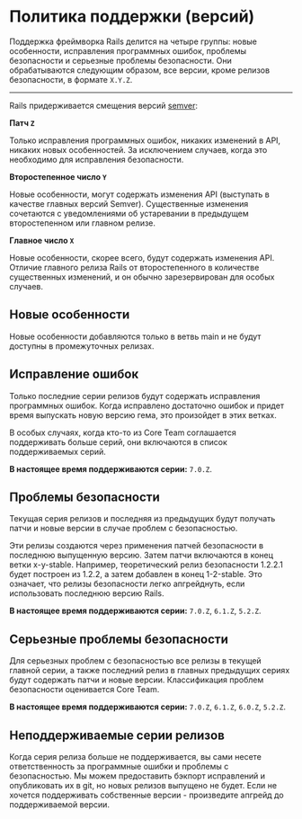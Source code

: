 Политика поддержки (версий)
===========================

Поддержка фреймворка Rails делится на четыре группы: новые особенности, исправления программных ошибок, проблемы безопасности и серьезные проблемы безопасности. Они обрабатываются следующим образом, все версии, кроме релизов безопасности, в формате `X.Y.Z`.

----------------------------

Rails придерживается смещения версий [semver](https://semver.org/):

**Патч `Z`**

Только исправления программных ошибок, никаких изменений в API, никаких новых особенностей.
За исключением случаев, когда это необходимо для исправления безопасности.

**Второстепенное число `Y`**

Новые особенности, могут содержать изменения API (выступать в качестве главных версий Semver).
Существенные изменения сочетаются с уведомлениями об устаревании в предыдущем второстепенном или главном релизе.

**Главное число `X`**

Новые особенности, скорее всего, будут содержать изменения API. Отличие главного релиза Rails от второстепенного в количестве существенных изменений, и он обычно зарезервирован для особых случаев.

Новые особенности
-----------------

Новые особенности добавляются только в ветвь main и не будут доступны в промежуточных релизах.

Исправление ошибок
------------------

Только последние серии релизов будут содержать исправления программных ошибок. Когда исправлено достаточно ошибок и придет время выпускать новую версию гема, это произойдет в этих ветках.

В особых случаях, когда кто-то из Core Team соглашается поддерживать больше серий, они включаются в список поддерживаемых серий.

**В настоящее время поддерживаются серии:** `7.0.Z`.

Проблемы безопасности
---------------------

Текущая серия релизов и последняя из предыдущих будут получать патчи и новые версии в случае проблем с безопасностью.

Эти релизы создаются через применения патчей безопасности в последнюю выпущенную версию. Затем патчи включаются в конец ветки x-y-stable. Например, теоретический релиз безопасности 1.2.2.1 будет построен из 1.2.2, а затем добавлен в конец 1-2-stable. Это означает, что релизы безопасности легко апгрейднуть, если использовать последнюю версию Rails.

**В настоящее время поддерживаются серии:** `7.0.Z`, `6.1.Z`, `5.2.Z`.

Серьезные проблемы безопасности
-------------------------------

Для серьезных проблем с безопасностью все релизы в текущей главной серии, а также последний релиз в главных предыдущих сериях будут содержать патчи и новые версии. Классификация проблем безопасности оценивается Core Team.

**В настоящее время поддерживаются серии:** `7.0.Z`, `6.1.Z`, `6.0.Z`, `5.2.Z`.

Неподдерживаемые серии релизов
------------------------------

Когда серия релиза больше не поддерживается, вы сами несете ответственность за программные ошибки и проблемы с безопасностью. Мы можем предоставить бэкпорт исправлений и опубликовать их в git, но новых релизов выпущено не будет. Если не хочется поддерживать собственные версии - произведите апгрейд до поддерживаемой версии.

